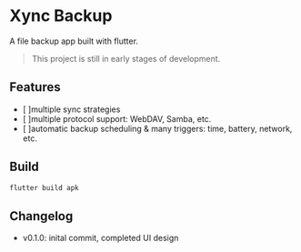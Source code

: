 # Xync Backup

A file backup app built with flutter.

>This project is still in early stages of development.

## Features

- [ ]multiple sync strategies
- [ ]multiple protocol support: WebDAV, Samba, etc.
- [ ]automatic backup scheduling & many triggers: time, battery, network, etc.

## Build

```bash
flutter build apk
```

## Changelog

- v0.1.0: inital commit, completed UI design